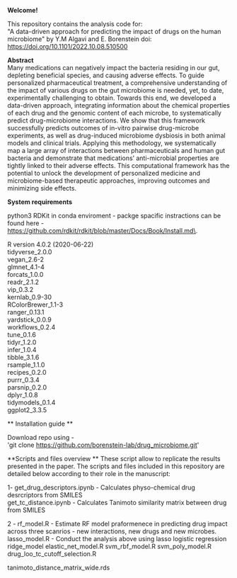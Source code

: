 

**Welcome!**  

This repository contains the analysis code for:   
"A data-driven approach for predicting the impact of drugs on the human microbiome" by Y.M Algavi and E. Borenstein
doi: https://doi.org/10.1101/2022.10.08.510500 

**Abstract**  
Many medications can negatively impact the bacteria residing in our gut, depleting beneficial species, and causing adverse effects. To guide personalized pharmaceutical treatment, a comprehensive understanding of the impact of various drugs on the gut microbiome is needed, yet, to date, experimentally challenging to obtain. Towards this end, we developed a data-driven approach, integrating information about the chemical properties of each drug and the genomic content of each microbe, to systematically predict drug-microbiome interactions. We show that this framework successfully predicts outcomes of in-vitro pairwise drug-microbe experiments, as well as drug-induced microbiome dysbiosis in both animal models and clinical trials. Applying this methodology, we systematically map a large array of interactions between pharmaceuticals and human gut bacteria and demonstrate that medications’ anti-microbial properties are tightly linked to their adverse effects. This computational framework has the potential to unlock the development of personalized medicine and microbiome-based therapeutic approaches, improving outcomes and minimizing side effects. 

**System requirements**

python3
RDKit in conda enviroment - packge spacific instractions can be found here - https://github.com/rdkit/rdkit/blob/master/Docs/Book/Install.md\.

R version 4.0.2 (2020-06-22)    
tidyverse_2.0.0    
vegan_2.6-2     
glmnet_4.1-4         
forcats_1.0.0            
readr_2.1.2           
vip_0.3.2           
kernlab_0.9-30           
RColorBrewer_1.1-3         
ranger_0.13.1       
yardstick_0.0.9       
workflows_0.2.4       
tune_0.1.6         
tidyr_1.2.0         
infer_1.0.4         
tibble_3.1.6        
rsample_1.1.0          
recipes_0.2.0       
purrr_0.3.4           
parsnip_0.2.0      
dplyr_1.0.8          
tidymodels_0.1.4         
ggplot2_3.3.5          

** Installation guide ** 

Download repo using -  
'git clone https://github.com/borenstein-lab/drug_microbiome.git' 

**Scripts and files overview ** 
These script allow to replicate the results presented in the paper. 
The scripts and files included in this repository are detailed below according to their role in the manuscript:  

1-
get_drug_descriptors.ipynb - Calculates physo-chemical drug desrcriptors from SMILES  
get_tc_distance.ipynb - Calculates Tanimoto similarity matrix between drug from SMILES  

2 - 
rf_model.R - Estimate RF model praformenece in predicting drug impact across three scanrios - new interactions, new drugs and new microbes.
lasso_model.R - Conduct the analysis above using lasso logistic regression
ridge_model
elastic_net_model.R
svm_rbf_model.R
svm_poly_model.R
drug_loo_tc_cutoff_selection.R


tanimoto_distance_matrix_wide.rds






